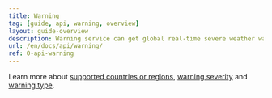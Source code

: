 ```yaml
---
title: Warning
tag: [guide, api, warning, overview]
layout: guide-overview
description: Warning service can get global real-time severe weather warning data.
url: /en/docs/api/warning/
ref: 0-api-warning
---
```


Learn more about [supported countries or regions](/en/docs/resource/warning-info/#supported-regions), [warning severity](/en/docs/resource/warning-info/#severity) and [warning type](/en/docs/resource/warning-info/#warning-type).